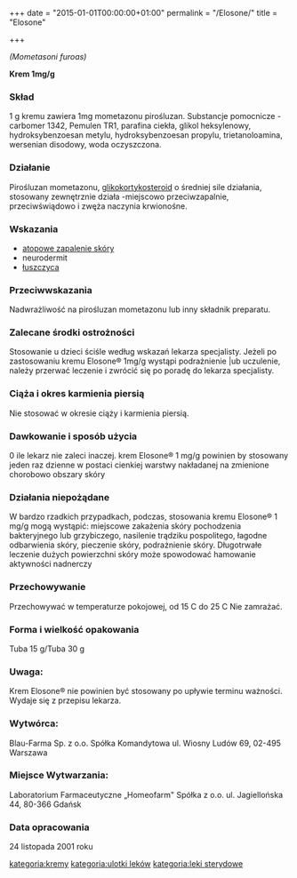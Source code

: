 +++
date = "2015-01-01T00:00:00+01:00"
permalink = "/Elosone/"
title = "Elosone"

+++

*(Mometasoni furoas)*

**Krem 1mg/g**

### Skład

1 g kremu zawiera 1mg mometazonu pirośluzan. Substancje pomocnicze - carbomer 1342, Pemulen TR1, parafina ciekła, glikol heksylenowy, hydroksybenzoesan metylu, hydroksybenzoesan propylu, trietanoloamina, wersenian disodowy, woda oczyszczona.

### Działanie

Pirośluzan mometazonu, [glikokortykosteroid](/atopedia/sterydy "wikilink") o średniej sile działania, stosowany zewnętrznie działa -miejscowo przeciwzapalnie, przeciwświądowo i zwęża naczynia krwionośne.

### Wskazania

-   [atopowe zapalenie skóry](/atopedia/atopowe_zapalenie_skóry "wikilink")
-   neurodermit
-   [łuszczyca](/atopedia/łuszczyca "wikilink")

### Przeciwwskazania

Nadwrażliwość na pirośluzan mometazonu lub inny składnik preparatu.

### Zalecane środki ostrożności

Stosowanie u dzieci ściśle według wskazań lekarza specjalisty.
Jeżeli po zastosowaniu kremu Elosone® 1mg/g wystąpi podrażnienie |ub uczulenie, należy przerwać leczenie i zwrócić się po poradę do lekarza specjalisty.

### Ciąża i okres karmienia piersią

Nie stosować w okresie ciąży i karmienia piersią.

### Dawkowanie i sposób użycia

0 ile lekarz nie zaleci inaczej. krem Elosone® 1 mg/g powinien by stosowany jeden raz dzienne w postaci cienkiej warstwy nakładanej na zmienione chorobowo obszary skóry

### Działania niepożądane

W bardzo rzadkich przypadkach, podczas, stosowania kremu Elosone® 1 mg/g mogą wystąpić: miejscowe zakażenia skóry pochodzenia bakteryjnego lub grzybiczego, nasilenie trądziku pospolitego, łagodne odbarwienia skóry, pieczenie skóry, podrażnienie skóry. Długotrwałe leczenie dużych powierzchni skóry może spowodować hamowanie aktywności nadnerczy

### Przechowywanie

Przechowywać w temperaturze pokojowej, od 15 C do 25 C
Nie zamrażać.

### Forma i wielkość opakowania

Tuba 15 g/Tuba 30 g

### Uwaga:

Krem Elosone® nie powinien być stosowany po upływie terminu ważności. Wydaje się z przepisu lekarza.

### Wytwórca:

Blau-Farma Sp. z o.o. Spółka Komandytowa
ul. Wiosny Ludów 69, 02-495 Warszawa

### Miejsce Wytwarzania:

Laboratorium Farmaceutyczne „Homeofarm" Spółka z o.o.
ul. Jagiellońska 44, 80-366 Gdańsk

### Data opracowania

24 listopada 2001 roku

[kategoria:kremy](/atopedia/kategoria:kremy "wikilink") [kategoria:ulotki leków](/atopedia/kategoria:ulotki_leków "wikilink") [kategoria:leki sterydowe](/atopedia/kategoria:leki_sterydowe "wikilink")